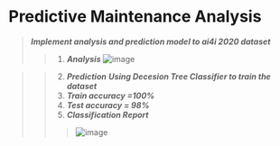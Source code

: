 # Predictive Maintenance Analysis
> ***Implement analysis and prediction model to ai4i 2020 dataset***
>> 1. ***Analysis***
> ![image](https://github.com/YossefEFM/Predictive-Maintenance-Analysis/assets/87450165/3ed8fe68-fe9b-475a-9288-37d19e2cd733)

>> 2. ***Prediction***
> ***Using Decesion Tree Classifier to train the dataset***
>> 1. ***Train accuracy =100%***
>> 2. ***Test accuracy = 98%***
>> 3. ***Classification Report***
>>> ![image](https://github.com/YossefEFM/Predictive-Maintenance-Analysis/assets/87450165/97be5e5e-66f0-4128-ba1d-ea2ae1df7c86)

